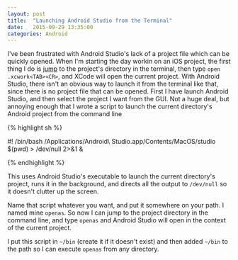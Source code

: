 ```yaml
---
layout: post
title:  "Launching Android Studio from the Terminal"
date:   2015-09-29 13:35:00
categories: Android
---
```


I've been frustrated with Android Studio's lack of a project file which can be quickly opened. When I'm starting the day workin on an iOS project, the first thing I do is [jump][jump-link] to the project's directory in the terminal, then type `open .xcwork<TAB><CR>`, and XCode will open the current project. With Android Studio, there isn't an obvious way to launch it from the terminal like that, since there is no project file that can be opened. First I have launch Android Studio, and then select the project I want from the GUI. Not a huge deal, but annoying enough that I wrote a script to launch the current directory's Android project from the command line

{% highlight sh %}

#! /bin/bash
/Applications/Android\ Studio.app/Contents/MacOS/studio $(pwd) > /dev/null 2>&1 &

{% endhighlight %}

This uses Android Studio's executable to launch the current directory's project, runs it in the background, and directs all the output to `/dev/null` so it doesn't clutter up the screen.

Name that script whatever you want, and put it somewhere on your path. I named mine `openas`. So now I can jump to the project directory in the command line, and type `openas` and Android Studio will open in the context of the current project.

I put this script in `~/bin` (create it if it doesn't exist) and then added `~/bin` to the path so I can execute `openas` from any directory.


[jump-link]: https://github.com/clvv/fasd
